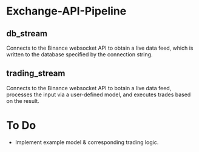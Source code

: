# Exchange-API-Pipeline
## db_stream
Connects to the Binance websocket API to obtain a live data feed, 
which is written to the database specified by the connection string.

## trading_stream
Connects to the Binance websocket API to botain a live data feed,
processes the input via a user-defined model, and executes trades based on the result.

# To Do
- Implement example model & corresponding trading logic.
